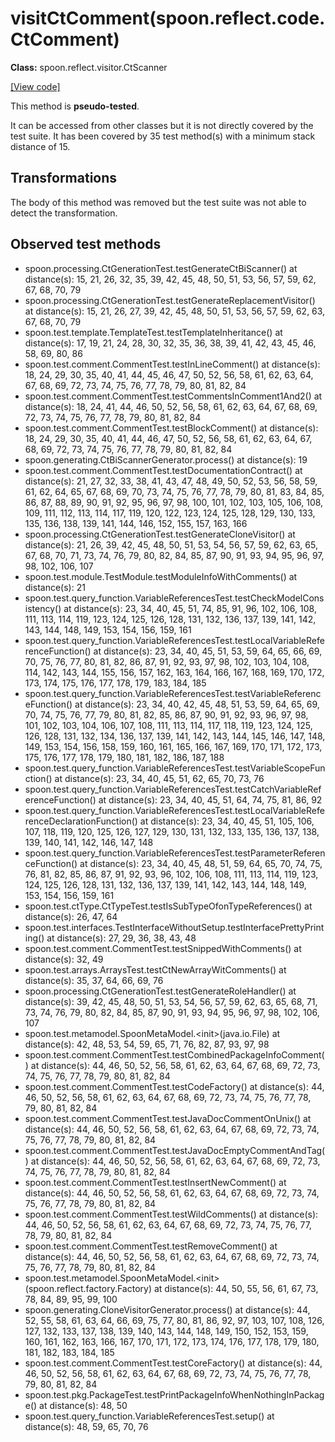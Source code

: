 # visitCtComment(spoon.reflect.code.CtComment)

**Class:** spoon.reflect.visitor.CtScanner

[[View code]](https://github.com/INRIA/spoon/blob/fd878bc71b73fc1da82356eaa6578f760c70f0de/src/main/java//spoon/reflect/visitor/CtScanner.java#L885)

This method is **pseudo-tested**.


It can be accessed from other classes but it is not directly covered by the test suite. 
It has been covered by 35 test method(s) with a minimum stack distance of 15.

## Transformations

The body of this method was removed but the test suite was not able to detect the transformation.



## Observed test methods

* spoon.processing.CtGenerationTest.testGenerateCtBiScanner() at distance(s): 15, 21, 26, 32, 35, 39, 42, 45, 48, 50, 51, 53, 56, 57, 59, 62, 67, 68, 70, 79
* spoon.processing.CtGenerationTest.testGenerateReplacementVisitor() at distance(s): 15, 21, 26, 27, 39, 42, 45, 48, 50, 51, 53, 56, 57, 59, 62, 63, 67, 68, 70, 79
* spoon.test.template.TemplateTest.testTemplateInheritance() at distance(s): 17, 19, 21, 24, 28, 30, 32, 35, 36, 38, 39, 41, 42, 43, 45, 46, 58, 69, 80, 86
* spoon.test.comment.CommentTest.testInLineComment() at distance(s): 18, 24, 29, 30, 35, 40, 41, 44, 45, 46, 47, 50, 52, 56, 58, 61, 62, 63, 64, 67, 68, 69, 72, 73, 74, 75, 76, 77, 78, 79, 80, 81, 82, 84
* spoon.test.comment.CommentTest.testCommentsInComment1And2() at distance(s): 18, 24, 41, 44, 46, 50, 52, 56, 58, 61, 62, 63, 64, 67, 68, 69, 72, 73, 74, 75, 76, 77, 78, 79, 80, 81, 82, 84
* spoon.test.comment.CommentTest.testBlockComment() at distance(s): 18, 24, 29, 30, 35, 40, 41, 44, 46, 47, 50, 52, 56, 58, 61, 62, 63, 64, 67, 68, 69, 72, 73, 74, 75, 76, 77, 78, 79, 80, 81, 82, 84
* spoon.generating.CtBiScannerGenerator.process() at distance(s): 19
* spoon.test.comment.CommentTest.testDocumentationContract() at distance(s): 21, 27, 32, 33, 38, 41, 43, 47, 48, 49, 50, 52, 53, 56, 58, 59, 61, 62, 64, 65, 67, 68, 69, 70, 73, 74, 75, 76, 77, 78, 79, 80, 81, 83, 84, 85, 86, 87, 88, 89, 90, 91, 92, 95, 96, 97, 98, 100, 101, 102, 103, 105, 106, 108, 109, 111, 112, 113, 114, 117, 119, 120, 122, 123, 124, 125, 128, 129, 130, 133, 135, 136, 138, 139, 141, 144, 146, 152, 155, 157, 163, 166
* spoon.processing.CtGenerationTest.testGenerateCloneVisitor() at distance(s): 21, 26, 39, 42, 45, 48, 50, 51, 53, 54, 56, 57, 59, 62, 63, 65, 67, 68, 70, 71, 73, 74, 76, 79, 80, 82, 84, 85, 87, 90, 91, 93, 94, 95, 96, 97, 98, 102, 106, 107
* spoon.test.module.TestModule.testModuleInfoWithComments() at distance(s): 21
* spoon.test.query_function.VariableReferencesTest.testCheckModelConsistency() at distance(s): 23, 34, 40, 45, 51, 74, 85, 91, 96, 102, 106, 108, 111, 113, 114, 119, 123, 124, 125, 126, 128, 131, 132, 136, 137, 139, 141, 142, 143, 144, 148, 149, 153, 154, 156, 159, 161
* spoon.test.query_function.VariableReferencesTest.testLocalVariableReferenceFunction() at distance(s): 23, 34, 40, 45, 51, 53, 59, 64, 65, 66, 69, 70, 75, 76, 77, 80, 81, 82, 86, 87, 91, 92, 93, 97, 98, 102, 103, 104, 108, 114, 142, 143, 144, 155, 156, 157, 162, 163, 164, 166, 167, 168, 169, 170, 172, 173, 174, 175, 176, 177, 178, 179, 183, 184, 185
* spoon.test.query_function.VariableReferencesTest.testVariableReferenceFunction() at distance(s): 23, 34, 40, 42, 45, 48, 51, 53, 59, 64, 65, 69, 70, 74, 75, 76, 77, 79, 80, 81, 82, 85, 86, 87, 90, 91, 92, 93, 96, 97, 98, 101, 102, 103, 104, 106, 107, 108, 111, 113, 114, 117, 118, 119, 123, 124, 125, 126, 128, 131, 132, 134, 136, 137, 139, 141, 142, 143, 144, 145, 146, 147, 148, 149, 153, 154, 156, 158, 159, 160, 161, 165, 166, 167, 169, 170, 171, 172, 173, 175, 176, 177, 178, 179, 180, 181, 182, 186, 187, 188
* spoon.test.query_function.VariableReferencesTest.testVariableScopeFunction() at distance(s): 23, 34, 40, 45, 51, 62, 65, 70, 73, 76
* spoon.test.query_function.VariableReferencesTest.testCatchVariableReferenceFunction() at distance(s): 23, 34, 40, 45, 51, 64, 74, 75, 81, 86, 92
* spoon.test.query_function.VariableReferencesTest.testLocalVariableReferenceDeclarationFunction() at distance(s): 23, 34, 40, 45, 51, 105, 106, 107, 118, 119, 120, 125, 126, 127, 129, 130, 131, 132, 133, 135, 136, 137, 138, 139, 140, 141, 142, 146, 147, 148
* spoon.test.query_function.VariableReferencesTest.testParameterReferenceFunction() at distance(s): 23, 34, 40, 45, 48, 51, 59, 64, 65, 70, 74, 75, 76, 81, 82, 85, 86, 87, 91, 92, 93, 96, 102, 106, 108, 111, 113, 114, 119, 123, 124, 125, 126, 128, 131, 132, 136, 137, 139, 141, 142, 143, 144, 148, 149, 153, 154, 156, 159, 161
* spoon.test.ctType.CtTypeTest.testIsSubTypeOfonTypeReferences() at distance(s): 26, 47, 64
* spoon.test.interfaces.TestInterfaceWithoutSetup.testInterfacePrettyPrinting() at distance(s): 27, 29, 36, 38, 43, 48
* spoon.test.comment.CommentTest.testSnippedWithComments() at distance(s): 32, 49
* spoon.test.arrays.ArraysTest.testCtNewArrayWitComments() at distance(s): 35, 37, 64, 66, 69, 76
* spoon.processing.CtGenerationTest.testGenerateRoleHandler() at distance(s): 39, 42, 45, 48, 50, 51, 53, 54, 56, 57, 59, 62, 63, 65, 68, 71, 73, 74, 76, 79, 80, 82, 84, 85, 87, 90, 91, 93, 94, 95, 96, 97, 98, 102, 106, 107
* spoon.test.metamodel.SpoonMetaModel.&lt;init&gt;(java.io.File) at distance(s): 42, 48, 53, 54, 59, 65, 71, 76, 82, 87, 93, 97, 98
* spoon.test.comment.CommentTest.testCombinedPackageInfoComment() at distance(s): 44, 46, 50, 52, 56, 58, 61, 62, 63, 64, 67, 68, 69, 72, 73, 74, 75, 76, 77, 78, 79, 80, 81, 82, 84
* spoon.test.comment.CommentTest.testCodeFactory() at distance(s): 44, 46, 50, 52, 56, 58, 61, 62, 63, 64, 67, 68, 69, 72, 73, 74, 75, 76, 77, 78, 79, 80, 81, 82, 84
* spoon.test.comment.CommentTest.testJavaDocCommentOnUnix() at distance(s): 44, 46, 50, 52, 56, 58, 61, 62, 63, 64, 67, 68, 69, 72, 73, 74, 75, 76, 77, 78, 79, 80, 81, 82, 84
* spoon.test.comment.CommentTest.testJavaDocEmptyCommentAndTag() at distance(s): 44, 46, 50, 52, 56, 58, 61, 62, 63, 64, 67, 68, 69, 72, 73, 74, 75, 76, 77, 78, 79, 80, 81, 82, 84
* spoon.test.comment.CommentTest.testInsertNewComment() at distance(s): 44, 46, 50, 52, 56, 58, 61, 62, 63, 64, 67, 68, 69, 72, 73, 74, 75, 76, 77, 78, 79, 80, 81, 82, 84
* spoon.test.comment.CommentTest.testWildComments() at distance(s): 44, 46, 50, 52, 56, 58, 61, 62, 63, 64, 67, 68, 69, 72, 73, 74, 75, 76, 77, 78, 79, 80, 81, 82, 84
* spoon.test.comment.CommentTest.testRemoveComment() at distance(s): 44, 46, 50, 52, 56, 58, 61, 62, 63, 64, 67, 68, 69, 72, 73, 74, 75, 76, 77, 78, 79, 80, 81, 82, 84
* spoon.test.metamodel.SpoonMetaModel.&lt;init&gt;(spoon.reflect.factory.Factory) at distance(s): 44, 50, 55, 56, 61, 67, 73, 78, 84, 89, 95, 99, 100
* spoon.generating.CloneVisitorGenerator.process() at distance(s): 44, 52, 55, 58, 61, 63, 64, 66, 69, 75, 77, 80, 81, 86, 92, 97, 103, 107, 108, 126, 127, 132, 133, 137, 138, 139, 140, 143, 144, 148, 149, 150, 152, 153, 159, 160, 161, 162, 163, 166, 167, 170, 171, 172, 173, 174, 176, 177, 178, 179, 180, 181, 182, 183, 184, 185
* spoon.test.comment.CommentTest.testCoreFactory() at distance(s): 44, 46, 50, 52, 56, 58, 61, 62, 63, 64, 67, 68, 69, 72, 73, 74, 75, 76, 77, 78, 79, 80, 81, 82, 84
* spoon.test.pkg.PackageTest.testPrintPackageInfoWhenNothingInPackage() at distance(s): 48, 50
* spoon.test.query_function.VariableReferencesTest.setup() at distance(s): 48, 59, 65, 70, 76

